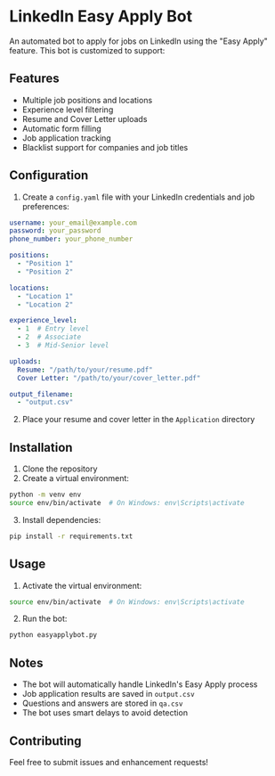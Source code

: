 # LinkedIn Easy Apply Bot

An automated bot to apply for jobs on LinkedIn using the "Easy Apply" feature. This bot is customized to support:

## Features
- Multiple job positions and locations
- Experience level filtering
- Resume and Cover Letter uploads
- Automatic form filling
- Job application tracking
- Blacklist support for companies and job titles

## Configuration
1. Create a `config.yaml` file with your LinkedIn credentials and job preferences:
```yaml
username: your_email@example.com
password: your_password
phone_number: your_phone_number

positions:
  - "Position 1"
  - "Position 2"

locations:
  - "Location 1"
  - "Location 2"

experience_level:
  - 1  # Entry level
  - 2  # Associate
  - 3  # Mid-Senior level

uploads:
  Resume: "/path/to/your/resume.pdf"
  Cover Letter: "/path/to/your/cover_letter.pdf"

output_filename:
  - "output.csv"
```

2. Place your resume and cover letter in the `Application` directory

## Installation
1. Clone the repository
2. Create a virtual environment:
```bash
python -m venv env
source env/bin/activate  # On Windows: env\Scripts\activate
```

3. Install dependencies:
```bash
pip install -r requirements.txt
```

## Usage
1. Activate the virtual environment:
```bash
source env/bin/activate  # On Windows: env\Scripts\activate
```

2. Run the bot:
```bash
python easyapplybot.py
```

## Notes
- The bot will automatically handle LinkedIn's Easy Apply process
- Job application results are saved in `output.csv`
- Questions and answers are stored in `qa.csv`
- The bot uses smart delays to avoid detection

## Contributing
Feel free to submit issues and enhancement requests!
